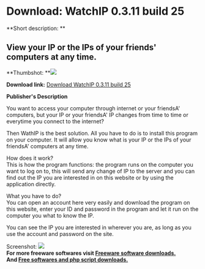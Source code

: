 # Download: WatchIP 0.3.11 build 25

**Short description: **

## View your IP or the IPs of your friends' computers at any time.

  
**Thumbshot: **![](http://www.freewarefiles.com/screenshot/watchip03_md.gif)   
  
**Download link:** [Download WatchIP 0.3.11 build 25](http://freesoftwares.boysofts.com/WatchIP-Build_program_24552.html)  
  

**Publisher's Description**  
  

You want to access your computer through internet or your friendsA' computers,
but your IP or your friendsA' IP changes from time to time or everytime you
connect to the internet?

Then WathIP is the best solution. All you have to do is to install this
program on your computer. It will allow you know what is your IP or the IPs of
your friendsA' computers at any time.

How does it work?  
This is how the program functions: the program runs on the computer you want
to log on to, this will send any change of IP to the server and you can find
out the IP you are interested in on this website or by using the application
directly.

What you have to do?  
You can open an account here very easily and download the program on this
website, enter your ID and password in the program and let it run on the
computer you what to know the IP.

You can see the IP you are interested in wherever you are, as long as you use
the account and password on the site.

  
  
Screenshot: ![](http://www.freewarefiles.com/screenshot/watchip03.gif)  
**For more freeware softwares visit [Freeware software downloads.](http://freesoftwares.boysofts.com/)**   
**And [Free softwares and php script downloads.](http://www.boysofts.com/)**

